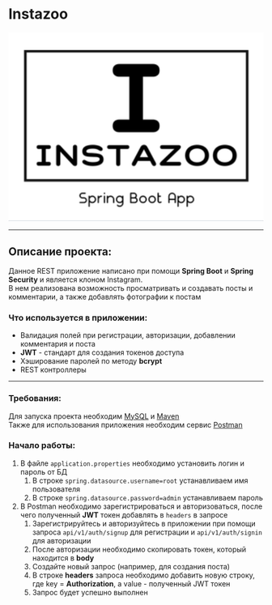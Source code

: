 # Instazoo
![Главная картинка](readme_assets/logo.bmp)

---
## Описание проекта:
Данное REST приложение написано при помощи **Spring Boot** и **Spring Security** и является клоном Instagram. <br>
В нем реализована возможность просматривать и создавать посты и комментарии, а также добавлять фотографии к постам<br>

### Что используется в приложении:
* Валидация полей при регистрации, авторизации, добавлении комментария и поста
* **JWT** - стандарт для создания токенов доступа
* Хэширование паролей по методу **bcrypt**
* REST контроллеры
---

### Требования:
Для запуска проекта необходим [MySQL](https://dev.mysql.com/downloads/installer "Вы можете скачать, перейдя по ссылке")
и [Maven](https://dev.mysql.com/downloads/installer)<br>
Также для использования приложения необходим сервис [Postman](https://www.postman.com/downloads/)

### Начало работы:
1. В файле ``application.properties`` необходимо установить логин и пароль от БД
   1. В строке ``spring.datasource.username=root`` устанавливаем имя пользователя
   2. В строке ``spring.datasource.password=admin`` устанавливаем пароль
2. В Postman необходимо зарегистрироваться и авторизоваться, после чего полученный **JWT** токен добавлять в ``headers`` в запросе
    1. Зарегистрируйтесь и авторизуйтесь в приложении при помощи запроса ``api/v1/auth/signup`` для регистрации и ``api/v1/auth/signin`` для авторизации
    2. После авторизации необходимо скопировать токен, который находится в **body**
    3. Создайте новый запрос (например, для создания поста)
    4. В строке **headers** запроса необходимо добавить новую строку, где key = **Authorization**, а value - полученный JWT токен
    5. Запрос будет успешно выполнен